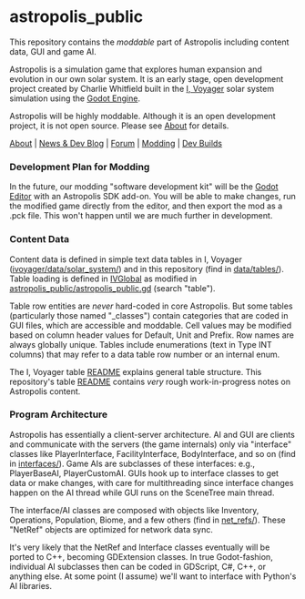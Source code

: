 # astropolis_public
This repository contains the *moddable* part of Astropolis including content data, GUI and game AI.

Astropolis is a simulation game that explores human expansion and evolution in our own solar system. It is an early stage, open development project created by Charlie Whitfield built in the [I, Voyager](https://www.ivoyager.dev/) solar system simulation using the [Godot Engine](https://godotengine.org/).

Astropolis will be highly moddable. Although it is an open development project, it is not open source. Please see [About](https://t2civ.com/about/) for details.

[About](https://t2civ.com/about/) | [News & Dev Blog](https://t2civ.com/) | [Forum](https://github.com/orgs/t2civ/discussions) | [Modding](https://github.com/t2civ/astropolis_public) | [Dev Builds](https://github.com/t2civ/astropolis_public/releases)

### Development Plan for Modding
In the future, our modding "software development kit" will be the [Godot Editor](https://godotengine.org/features/) with an Astropolis SDK add-on. You will be able to make changes, run the modified game directly from the editor, and then export the mod as a .pck file. This won't happen until we are much further in development.

### Content Data
Content data is defined in simple text data tables in I, Voyager ([ivoyager/data/solar_system/](https://github.com/ivoyager/ivoyager/tree/master/data/solar_system)) and in this repository (find in [data/tables/](https://github.com/t2civ/astropolis_public/tree/main/data/tables)). Table loading is defined in [IVGlobal](https://github.com/ivoyager/ivoyager/blob/master/singletons/global.gd) as modified in [astropolis_public/astropolis_public.gd](https://github.com/t2civ/astropolis_public/blob/main/astropolis_public.gd) (search "table").


Table row entities are *never* hard-coded in core Astropolis. But some tables (particularly those named "_classes") contain categories that are coded in GUI files, which are accessible and moddable. Cell values may be modified based on column header values for Default, Unit and Prefix. Row names are always globally unique. Tables include enumerations (text in Type INT columns) that may refer to a data table row number or an internal enum.


The I, Voyager table [README](https://github.com/ivoyager/ivoyager/blob/master/data/solar_system/README.txt) explains general table structure. This repository's table [README](https://github.com/t2civ/astropolis_public/blob/main/data/tables/README.md) contains *very* rough work-in-progress notes on Astropolis content.

### Program Architecture
Astropolis has essentially a client-server architecture. AI and GUI are clients and communicate with the servers (the game internals) only via "interface" classes like PlayerInterface, FacilityInterface, BodyInterface, and so on (find in [interfaces/](https://github.com/t2civ/astropolis_public/tree/main/interfaces)). Game AIs are subclasses of these interfaces: e.g., PlayerBaseAI, PlayerCustomAI. GUIs hook up to interface classes to get data or make changes, with care for multithreading since interface changes happen on the AI thread while GUI runs on the SceneTree main thread.


The interface/AI classes are composed with objects like Inventory, Operations, Population, Biome, and a few others (find in [net_refs/](https://github.com/t2civ/astropolis_public/tree/main/net_refs)). These "NetRef" objects are optimized for network data sync.


It's very likely that the NetRef and Interface classes eventually will be ported to C++, becoming GDExtension classes. In true Godot-fashion, individual AI subclasses then can be coded in GDScript, C#, C++, or anything else. At some point (I assume) we'll want to interface with Python's AI libraries.
